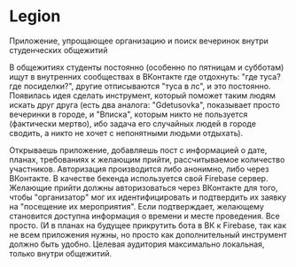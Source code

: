# Legion
Приложение, упрощающее организацию и поиск вечеринок внутри студенческих общежитий

В общежитиях студенты постоянно (особенно по пятницам и субботам) ищут в внутренних сообществах в ВКонтакте где отдохнуть: "где туса? где посиделки?", другие отписываются "туса в лс", и это постоянно. Появилась идея сделать инструмент, который поможет таким людям искать друг друга (есть два аналога: "Gdetusovka", показывает просто вечеринки в городе, и "Вписка", которым никто не пользуется (фактически мертво), ибо задача его случайных людей в городе сводить, а никто не хочет с непонятными людьми отдыхать).

Открываешь приложение, добавляешь пост с информацией о дате, планах, требованиях к желающим прийти, рассчитываемое количество участников. Авторизация производится либо анонимно, либо через ВКонтакте. В качестве бекенда используется свой Firebase сервер. Желающие прийти должны авторизоваться через ВКонтакте для того, чтобы "организатор" мог их идентифицировать и подтвердить их заявку на "посещение их мероприятия". Если подтверждает, желающему становится доступна информация о времени и месте проведения. Все просто. (И в планах на будущее прикрутить бота в ВК к Firebase, так как не всем приложения нужны, но просто как дополнительный инструмент должно быть удобно. Целевая аудитория максимально локальная, только внутри общежитий.
